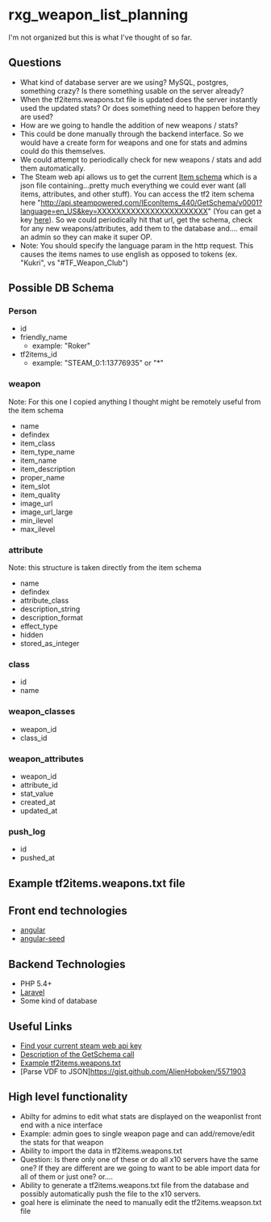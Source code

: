 # rxg_weapon_list_planning

I'm not organized but this is what I've thought of so far.


## Questions ##

* What kind of database server are we using? MySQL, postgres, something crazy? Is there something usable on the server already?
* When the tf2items.weapons.txt file is updated does the server instantly used the updated stats? Or does something need to happen before they are used?
* How are we going to handle the addition of new weapons / stats?
 * This could be done manually through the backend interface. So we would have a create form for weapons and one for stats and admins could do this themselves.
 * We could attempt to periodically check for new weapons / stats and add them automatically.
  * The Steam web api allows us to get the current [Item schema](https://wiki.teamfortress.com/wiki/Item_schema) which is a json file containing...pretty much everything we could ever want  (all items, attributes, and other stuff). You can access the tf2 item schema here "http://api.steampowered.com/IEconItems_440/GetSchema/v0001?language=en_US&key=XXXXXXXXXXXXXXXXXXXXXXX" (You can get a key [here](http://steamcommunity.com/dev/registerkey)). So we could periodically hit that url, get the schema, check for any new weapons/attributes, add them to the database and.... email an admin so they can make it super OP.
   * Note: You should specify the language param in the http request. This causes the items names to use english as opposed to tokens (ex. "Kukri", vs "#TF_Weapon_Club")
  

## Possible DB Schema ##


### Person ###
* id
* friendly_name
  * example: "Roker"
* tf2items_id 
  * example: "STEAM_0:1:13776935" or "*"

### weapon ###
Note: For this one I copied anything I thought might be remotely useful from the item schema

* name
* defindex
* item_class
* item_type_name
* item_name
* item_description
* proper_name
* item_slot
* item_quality
* image_url
* image_url_large
* min_ilevel
* max_ilevel

### attribute ###
Note: this structure is taken directly from the item schema
* name
* defindex
* attribute_class
* description_string
* description_format
* effect_type
* hidden
* stored_as_integer

### class ###
* id
* name

### weapon_classes ###
* weapon_id
* class_id

### weapon_attributes ###
* weapon_id
* attribute_id
* stat_value
* created_at
* updated_at

### push_log ###
* id
* pushed_at


## Example tf2items.weapons.txt file ##




## Front end technologies ##

* [angular](https://angularjs.org/)
* [angular-seed](https://github.com/angular/angular-seed)

## Backend Technologies ##
* PHP 5.4+
* [Laravel](http://laravel.com/)
* Some kind of database

## Useful Links ##

* [Find your current steam web api key](https://steamcommunity.com/dev/apikey)
* [Description of the GetSchema call](https://wiki.teamfortress.com/wiki/WebAPI/GetSchema)
* [Example tf2items.weapons.txt](http://hg.limetech.org/projects/tf2items/tf2items_source/diff/19eeebf8ccaa/tf2items.weapons.txt)
* [Parse VDF to JSON]https://gist.github.com/AlienHoboken/5571903

## High level functionality ##

* Abilty for admins to edit what stats are displayed on the weaponlist front end with a nice interface
 * Example: admin goes to single weapon page and can add/remove/edit the stats for that weapon
* Ability to import the data in tf2items.weapons.txt 
 * Question: Is there only one of these or do all x10 servers have the same one? If they are different are we going to want to be able import data for all of them or just one? or....
* Ability to generate a tf2items.weapons.txt file from the database and possibly automatically push the file to the x10 servers.
 * goal here is eliminate the need to manually edit the tf2items.weapson.txt file
